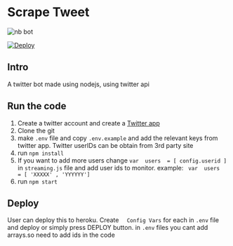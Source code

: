 
# Scrape Tweet
![nb bot](https://nb-twitter-bot.herokuapp.com/main.png)

[![Deploy](https://www.herokucdn.com/deploy/button.png)](https://heroku.com/deploy)
## Intro

A twitter bot made using nodejs, using twitter api

## Run the code

 1. Create a twitter account and create a  [Twitter app](https://apps.twitter.com/)
 2. Clone the git
 3. make `.env` file and copy `.env.example` and add the relevant keys from twitter app. Twitter userIDs can be obtain from 3rd party site
 4. run `npm install` 
 5. If you want to add more users change `var  users  = [ config.userid ]` in `streaming.js` file and add user ids to monitor. example: ` var  users  = [ 'XXXXX' , 'YYYYYY']`
 6. run `npm start`
 

## Deploy
User can deploy this to heroku. Create `  Config Vars` for each in `.env` file and deploy or simply press DEPLOY button. in `.env` files you cant add arrays.so need to add ids in the code




